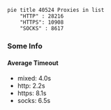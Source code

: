 
```mermaid
pie title 40524 Proxies in list
    "HTTP" : 28216
    "HTTPS": 10908
    "SOCKS" : 8617
```

### Some Info
#### Average Timeout

- mixed: 4.0s
- http: 2.2s
- https: 8.1s
- socks: 6.5s